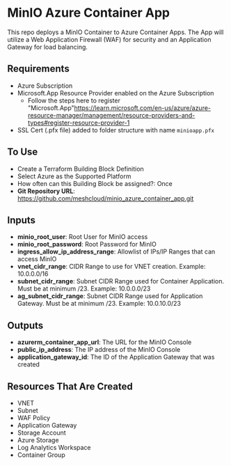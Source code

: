 # MinIO Azure Container App

This repo deploys a MinIO Container to Azure Container Apps. The App will utilize a Web Application Firewall (WAF) for security and an Application Gateway for load balancing.

## Requirements
- Azure Subscription
- Microsoft.App Resource Provider enabled on the Azure Subscription
  - Follow the steps here to register "Microsoft.App"https://learn.microsoft.com/en-us/azure/azure-resource-manager/management/resource-providers-and-types#register-resource-provider-1
- SSL Cert (.pfx file) added to folder structure with name `minioapp.pfx`

## To Use
- Create a Terraform Building Block Definition
- Select Azure as the Supported Platform
- How often can this Building Block be assigned?: Once
- **Git Repository URL**: https://github.com/meshcloud/minio_azure_container_app.git

## Inputs
- **minio_root_user**: Root User for MinIO access
- **minio_root_password**: Root Password for MinIO
- **ingress_allow_ip_address_range**: Allowlist of IPs/IP Ranges that can access MinIO
- **vnet_cidr_range**: CIDR Range to use for VNET creation. Example: 10.0.0.0/16
- **subnet_cidr_range**: Subnet CIDR Range used for Container Application. Must be at minimum /23. Example: 10.0.0.0/23
- **ag_subnet_cidr_range**: Subnet CIDR Range used for Application Gateway. Must be at minimum /23. Example: 10.0.10.0/23

## Outputs
- **azurerm_container_app_url**: The URL for the MinIO Console
- **public_ip_address**: The IP address of the MinIO Console
- **application_gateway_id**: The ID of the Application Gateway that was created

## Resources That Are Created
- VNET
- Subnet
- WAF Policy
- Application Gateway
- Storage Account
- Azure Storage
- Log Analytics Workspace
- Container Group
